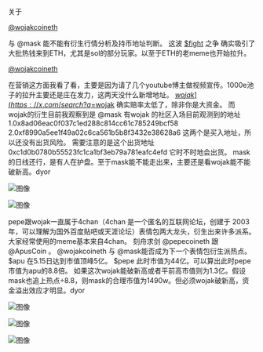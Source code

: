 关于 

[@wojakcoineth](https://x.com/wojakcoineth)

 与 @mask 能不能有衍生行情分析及持币地址判断。   这波 [$fight](https://x.com/search?q=%24fight&src=cashtag_click) 之争 确实吸引了大批热钱来到ETH，尤其是sol的部分玩家。以至于ETH的老meme也开始拉升。 

[@wojakcoineth](https://x.com/wojakcoineth)

在营销这方面我看了看，主要是因为请了几个youtube博主做视频宣传。1000e池子的拉升主要还是庄在发力，这两天没什么新增地址。 [$wojak](https://x.com/search?q=%24wojak&src=cashtag_click) 看周线级别在走第五浪了，有机会破前高。 但 [$wojak](https://x.com/search?q=%24wojak&src=cashtag_click) 确实赔率太低了，除非你是大资金。 而 wojak的衍生目前我观察到是 @mask 有wojak 的社区入场目前观测到的地址 1.0x8ad06eac0f037c1ed288c814cc61c785249bcf58 2.0xf8990a5ee1f49a02c6ca561b5b8f3432e38628a6 这两个是买入地址，所以还没有出货风险。 需要注意的是这个出货地址 0xc1d0b0780b55523fc1ca1bf3eb79a781eafc4efd 它时不时地会出货。 mask的日线还行，是有人在护盘。至于mask能不能走出来，主要还是看wojak能不能破新高。dyor

![图像](https://pbs.twimg.com/media/GSoSwgsacAEC1jO?format=jpg&name=small)

![图像](https://pbs.twimg.com/media/GSoSwiYbIAQRXim?format=jpg&name=small)

pepe跟wojak一直属于4chan（4chan 是一个匿名的互联网论坛，创建于 2003 年，可以理解为国外百度贴吧或天涯论坛）表情包两大龙头，衍生出来许多派系。大家经常使用的meme基本来自4chan。
  刻舟求剑 
@pepecoineth
跟
@ApusCoin
。
@wojakcoineth
与 @mask能否成为下一个表情包衍生派热点。
  $apu 在5.15日达到市值顶峰5亿。 $pepe 此时市值为44亿。可以算出此时pepe市值为apu的8.8倍。
如果这次wojak能破新高或者平前高市值则为1.3亿。假设mask也追上热点÷8.8，则mask的合理市值为1490w。但必须wojak破新高，资金溢出效应才明显。dyor

![图像](https://pbs.twimg.com/media/GSw4akUacAASDg6?format=jpg&name=large)

![图像](https://pbs.twimg.com/media/GSw4ajiaEAATSlg?format=jpg&name=medium)

![图像](https://pbs.twimg.com/media/GSw4akJawAAyFy7?format=jpg&name=medium)

